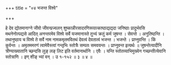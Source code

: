 +++
title = "०४ भजन्त विश्वे"

+++

हे देव द्योतमानाग्ने जीवो जीवन्प्रज्वलन् शुष्कान्नीरसादरणिरूपात्काष्ठाद्यद्यदा जनिष्ठाः प्रादुर्भवसि मथनेनोत्पद्यसे आदित् अनन्तरमेव विश्वे सर्वे यजमानास्ते तुभ्यं क्रतुं कर्म जुषन्त । सेवन्ते । अनुतिष्ठन्ति । तथानुष्ठाय च विश्वे ते सर्वे नाम नामकमृतमवितथं देवत्वं देवतात्वं भजन्त । भजन्ते । प्राप्नुवन्ति । किं कुर्वन्तः । अमृतममरणं त्वामेवैस्त्वां गन्तृभिः स्तोत्रैः सम्पतः समवयन्तः । प्राप्नुवन्त इत्यर्थः ॥ जुषन्तेत्यादीनि त्रीण्याख्यातानि च्छन्दसि लुङ् लङ् लिट इति वर्तमानार्थानि । एवैः । यन्ति स्तोतव्याभिमुख्येन गच्छन्तीत्येवानि स्तोत्राणि । इण् शीङ् भ्यां वन् । उ १-१५२ ॥ ३ ॥ ४ ॥